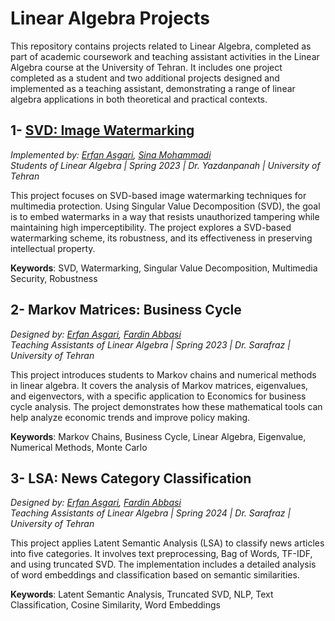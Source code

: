 # Linear Algebra Projects

This repository contains projects related to Linear Algebra, completed as part of academic coursework and teaching assistant activities in the Linear Algebra course at the University of Tehran. It includes one project completed as a student and two additional projects designed and implemented as a teaching assistant, demonstrating a range of linear algebra applications in both theoretical and practical contexts.


## 1- [SVD: Image Watermarking](SVD_Image_Watermarking)
   _Implemented by: [Erfan Asgari](https://github.com/erfanasgari21), [Sina Mohammadi](https://gist.github.com/smsina)_  
   _Students of Linear Algebra | Spring 2023 | Dr. Yazdanpanah | University of Tehran_

   This project focuses on SVD-based image watermarking techniques for multimedia protection. Using Singular Value Decomposition (SVD), the goal is to embed watermarks in a way that resists unauthorized tampering while maintaining high imperceptibility. The project explores a SVD-based watermarking scheme, its robustness, and its effectiveness in preserving intellectual property.

   **Keywords**: SVD, Watermarking, Singular Value Decomposition, Multimedia Security, Robustness
   

## 2- Markov Matrices: Business Cycle
   _Designed by: [Erfan Asgari](https://github.com/erfanasgari21), [Fardin Abbasi](https://github.com/fardinabbasi)_  
   _Teaching Assistants of Linear Algebra | Spring 2023 | Dr. Sarafraz | University of Tehran_

   This project introduces students to Markov chains and numerical methods in linear algebra. It covers the analysis of Markov matrices, eigenvalues, and eigenvectors, with a specific application to Economics for business cycle analysis. The project demonstrates how these mathematical tools can help analyze economic trends and improve policy making.

   **Keywords**: Markov Chains, Business Cycle, Linear Algebra, Eigenvalue, Numerical Methods, Monte Carlo

## 3- LSA: News Category Classification
   _Designed by: [Erfan Asgari](https://github.com/erfanasgari21), [Fardin Abbasi](https://github.com/fardinabbasi)_  
   _Teaching Assistants of Linear Algebra | Spring 2024 | Dr. Sarafraz | University of Tehran_

   This project applies Latent Semantic Analysis (LSA) to classify news articles into five categories. It involves text preprocessing, Bag of Words, TF-IDF, and using truncated SVD. The implementation includes a detailed analysis of word embeddings and classification based on semantic similarities.

   **Keywords**: Latent Semantic Analysis, Truncated SVD, NLP, Text Classification, Cosine Similarity, Word Embeddings

